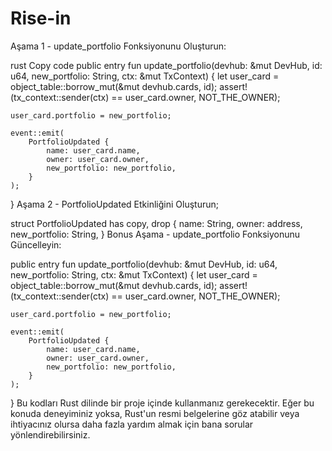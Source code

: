 # Rise-in

Aşama 1 - update_portfolio Fonksiyonunu Oluşturun:

rust
Copy code
public entry fun update_portfolio(devhub: &mut DevHub, id: u64, new_portfolio: String, ctx: &mut TxContext) {
    let user_card = object_table::borrow_mut(&mut devhub.cards, id);
    assert!(tx_context::sender(ctx) == user_card.owner, NOT_THE_OWNER);

    user_card.portfolio = new_portfolio;

    event::emit(
        PortfolioUpdated {
            name: user_card.name,
            owner: user_card.owner,
            new_portfolio: new_portfolio,
        }
    );
}
Aşama 2 - PortfolioUpdated Etkinliğini Oluşturun;

struct PortfolioUpdated has copy, drop {
    name: String,
    owner: address,
    new_portfolio: String,
}
Bonus Aşama - update_portfolio Fonksiyonunu Güncelleyin:


public entry fun update_portfolio(devhub: &mut DevHub, id: u64, new_portfolio: String, ctx: &mut TxContext) {
    let user_card = object_table::borrow_mut(&mut devhub.cards, id);
    assert!(tx_context::sender(ctx) == user_card.owner, NOT_THE_OWNER);

    user_card.portfolio = new_portfolio;

    event::emit(
        PortfolioUpdated {
            name: user_card.name,
            owner: user_card.owner,
            new_portfolio: new_portfolio,
        }
    );
}
Bu kodları Rust dilinde bir proje içinde kullanmanız gerekecektir. Eğer bu konuda deneyiminiz yoksa, Rust'un resmi belgelerine göz atabilir veya ihtiyacınız olursa daha fazla yardım almak için bana sorular yönlendirebilirsiniz.
